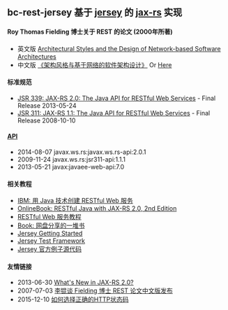 ## bc-rest-jersey 基于 [jersey](https://jersey.java.net) 的 [jax-rs](https://jax-rs-spec.java.net) 实现

#### Roy Thomas Fielding 博士关于 REST 的论文 (2000年所著)
- 英文版 [Architectural Styles and the Design of Network-based Software Architectures](http://www.ics.uci.edu/~fielding/pubs/dissertation/top.htm)
- 中文版 [《架构风格与基于网络的软件架构设计》](http://vdisk.weibo.com/s/1PzxFcB1B4X) Or [Here](https://code.google.com/p/xingry-project/downloads/detail?name=REST_cn.pdf)

#### 标准规范
- [JSR 339: JAX-RS 2.0: The Java API for RESTful Web Services](https://jcp.org/en/jsr/detail?id=339) - Final Release 2013-05-24
- [JSR 311: JAX-RS 1.1: The Java API for RESTful Web Services](https://jcp.org/en/jsr/detail?id=311) - Final Release 2008-10-10

#### [API](http://jax-rs-spec.java.net/nonav/2.0-rev-a/apidocs/index.html)
- 2014-08-07 javax.ws.rs:javax.ws.rs-api:2.0.1
- 2009-11-24 javax.ws.rs:jsr311-api:1.1.1
- 2013-05-21 javax:javaee-web-api:7.0

#### 相关教程
- [IBM: 用 Java 技术创建 RESTful Web 服务](https://www.ibm.com/developerworks/cn/web/wa-jaxrs/)
- [OnlineBook: RESTful Java with JAX-RS 2.0, 2nd Edition](https://dennis-xlc.gitbooks.io/restful-java-with-jax-rs-2-0-2rd-edition/content/cn/index.html)
- [RESTful Web 服务教程](http://wiki.jikexueyuan.com/project/restful/)
- [Book: 网盘分享的一堆书](http://pan.baidu.com/s/1mgRjove)
- [Jersey Getting Started](https://jersey.java.net/documentation/latest/getting-started.html)
- [Jersey Test Framework](https://jersey.java.net/documentation/latest/test-framework.html)
- [Jersey 官方例子源代码](https://github.com/jersey/jersey/tree/2.22.1/examples)

#### 友情链接
- 2013-06-30 [What's New in JAX-RS 2.0?](http://www.infoq.com/news/2013/06/Whats-New-in-JAX-RS-2.0)
- 2007-07-03 [李锟谈 Fielding 博士 REST 论文中文版发布](http://www.infoq.com/cn/news/2007/07/dlee-fielding-rest)
- 2015-12-10 [如何选择正确的HTTP状态码](http://www.infoq.com/cn/news/2015/12/how-to-choose-http-status-code)
